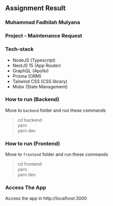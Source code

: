 ## Assignment Result

### Muhammad Fadhilah Mulyana

### Project - Maintenance Request

### Tech-stack

- NodeJS (Typescript)
- NextJS 15 (App Router)
- GraphQL (Apollo)
- Prisma (ORM)
- Tailwind CSS (CSS library)
- Mobx (State Management)

### How to run (Backend)

Move to `backend` folder and run these commands

> cd backend <br/>
> yarn <br/>
> yarn dev

### How to run (Frontend)

Move to `frontend` folder and run these commands

> cd frontend <br/>
> yarn <br/>
> yarn dev

### Access The App

Access the app in http://localhost:3000
